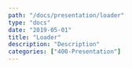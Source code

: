 ```yaml
---
path: "/docs/presentation/loader"
type: "docs"
date: "2019-05-01"
title: "Loader"
description: "Description"
categories: ["400-Presentation"]
---
```

